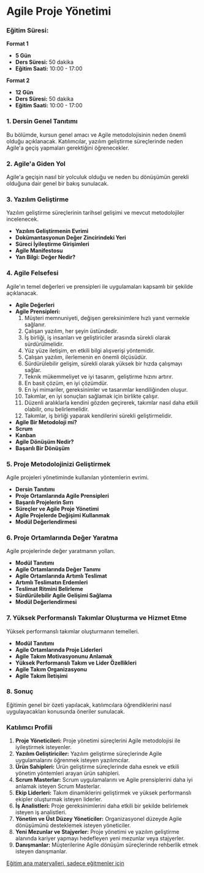 # **Agile Proje Yönetimi**

### Eğitim Süresi:

**Format 1**

- **5 Gün**
- **Ders Süresi:** 50 dakika
- **Eğitim Saati:** 10:00 - 17:00

**Format 2**

- **12 Gün**
- **Ders Süresi:** 50 dakika
- **Eğitim Saati:** 10:00 - 17:00

### 1. Dersin Genel Tanıtımı
Bu bölümde, kursun genel amacı ve Agile metodolojisinin neden önemli olduğu açıklanacak. Katılımcılar, yazılım geliştirme süreçlerinde neden Agile'a geçiş yapmaları gerektiğini öğrenecekler.

### 2. Agile'a Giden Yol
Agile'a geçişin nasıl bir yolculuk olduğu ve neden bu dönüşümün gerekli olduğuna dair genel bir bakış sunulacak.

### 3. Yazılım Geliştirme
Yazılım geliştirme süreçlerinin tarihsel gelişimi ve mevcut metodolojiler incelenecek.

- **Yazılım Geliştirmenin Evrimi**
- **Dokümantasyonun Değer Zincirindeki Yeri**
- **Süreci İyileştirme Girişimleri**
- **Agile Manifestosu**
- **Yan Bilgi: Değer Nedir?**

### 4. Agile Felsefesi
Agile'ın temel değerleri ve prensipleri ile uygulamaları kapsamlı bir şekilde açıklanacak.

- **Agile Değerleri**
- **Agile Prensipleri:**
  1. Müşteri memnuniyeti, değişen gereksinimlere hızlı yanıt vermekle sağlanır.
  2. Çalışan yazılım, her şeyin üstündedir.
  3. İş birliği, iş insanları ve geliştiriciler arasında sürekli olarak sürdürülmelidir.
  4. Yüz yüze iletişim, en etkili bilgi alışverişi yöntemidir.
  5. Çalışan yazılım, ilerlemenin en önemli ölçüsüdür.
  6. Sürdürülebilir gelişim, sürekli olarak yüksek bir hızda çalışmayı sağlar.
  7. Teknik mükemmeliyet ve iyi tasarım, geliştirme hızını artırır.
  8. En basit çözüm, en iyi çözümdür.
  9. En iyi mimariler, gereksinimler ve tasarımlar kendiliğinden oluşur.
  10. Takımlar, en iyi sonuçları sağlamak için birlikte çalışır.
  11. Düzenli aralıklarla kendini gözden geçirerek, takımlar nasıl daha etkili olabilir, onu belirlemelidir.
  12. Takımlar, iş birliği yaparak kendilerini sürekli geliştirmelidir.
- **Agile Bir Metodoloji mi?**
- **Scrum**
- **Kanban**
- **Agile Dönüşüm Nedir?**
- **Başarılı Bir Dönüşüm**

### 5. Proje Metodolojinizi Geliştirmek
Agile projeleri yönetiminde kullanılan yöntemlerin evrimi.

- **Dersin Tanıtımı**
- **Proje Ortamlarında Agile Prensipleri**
- **Başarılı Projelerin Sırrı**
- **Süreçler ve Agile Proje Yönetimi**
- **Agile Projelerde Değişimi Kullanmak**
- **Modül Değerlendirmesi**

### 6. Proje Ortamlarında Değer Yaratma
Agile projelerinde değer yaratmanın yolları.

- **Modül Tanıtımı**
- **Agile Ortamlarında Değer Tanımı**
- **Agile Ortamlarında Artımlı Teslimat**
- **Artımlı Teslimatın Erdemleri**
- **Teslimat Ritmini Belirleme**
- **Sürdürülebilir Agile Gelişimi Sağlama**
- **Modül Değerlendirmesi**

### 7. Yüksek Performanslı Takımlar Oluşturma ve Hizmet Etme
Yüksek performanslı takımlar oluşturmanın temelleri.

- **Modül Tanıtımı**
- **Agile Ortamlarında Proje Liderleri**
- **Agile Takım Motivasyonunu Anlamak**
- **Yüksek Performanslı Takım ve Lider Özellikleri**
- **Agile Takım Organizasyonu**
- **Agile Takım İletişimi**

### 8. Sonuç
Eğitimin genel bir özeti yapılacak, katılımcılara öğrendiklerini nasıl uygulayacakları konusunda öneriler sunulacak.

### Katılımcı Profili

1. **Proje Yöneticileri:** Proje yönetimi süreçlerini Agile metodolojisi ile iyileştirmek isteyenler.
2. **Yazılım Geliştiriciler:** Yazılım geliştirme süreçlerinde Agile uygulamalarını öğrenmek isteyen yazılımcılar.
3. **Ürün Sahipleri:** Ürün geliştirme süreçlerinde daha esnek ve etkili yönetim yöntemleri arayan ürün sahipleri.
4. **Scrum Masterlar:** Scrum uygulamalarını ve Agile prensiplerini daha iyi anlamak isteyen Scrum Masterlar.
5. **Ekip Liderleri:** Takım dinamiklerini geliştirmek ve yüksek performanslı ekipler oluşturmak isteyen liderler.
6. **İş Analistleri:** Proje gereksinimlerini daha etkili bir şekilde belirlemek isteyen iş analistleri.
7. **Yönetim ve Üst Düzey Yöneticiler:** Organizasyonel düzeyde Agile dönüşümünü desteklemek isteyen yöneticiler.
8. **Yeni Mezunlar ve Stajyerler:** Proje yönetimi ve yazılım geliştirme alanında kariyer yapmayı hedefleyen yeni mezunlar veya stajyerler.
9. **Danışmanlar:** Müşterilerine Agile dönüşüm süreçlerinde rehberlik etmek isteyen danışmanlar.

[Eğitim ana materyalleri, sadece eğitmenler için](https://github.com/TuncerKARAARSLAN-VB/training-kit-cevik-proje-yonetimi)
